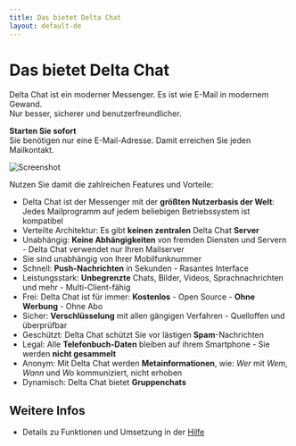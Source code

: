 ```yaml
---
title: Das bietet Delta Chat
layout: default-de
---
```


# Das bietet Delta Chat

Delta Chat ist ein moderner Messenger. Es ist wie E-Mail in modernem Gewand. <br>Nur besser, sicherer und benutzerfreundlicher.

<!-- Wählen Sie **maximale Sicherheit** und erreichen Sie Ihre Kontakte **ohne** Sie zum **Umstieg** zu nötigen.
Sie geben die Inhalte Ihres Adressbuches nicht weiter.

Diese Kombination bietet kein anderer Messenger.

# Ihre Vorteile -->

**Starten  Sie sofort** <br>Sie benötigen nur eine E-Mail-Adresse. Damit erreichen Sie jeden Mailkontakt.

![Screenshot](../assets/features/start-img4.png)

Nutzen Sie damit die zahlreichen Features und Vorteile:

- Delta Chat ist der Messenger mit der **größten Nutzerbasis der Welt**: Jedes Mailprogramm auf jedem beliebigen Betriebssystem ist kompatibel 
- Verteilte Architektur: Es gibt **keinen zentralen** Delta Chat **Server**
- Unabhängig: **Keine Abhängigkeiten** von fremden Diensten und Servern - Delta Chat verwendet nur Ihren Mailserver
- Sie sind unabhängig von Ihrer Mobilfunknummer
- Schnell: **Push-Nachrichten** in Sekunden - Rasantes Interface
- Leistungsstark: **Unbegrenzte** Chats, Bilder, Videos, Sprachnachrichten und mehr - Multi-Client-fähig
- Frei: Delta Chat ist für immer: **Kostenlos** - Open Source - **Ohne Werbung** - Ohne Abo
- Sicher: **Verschlüsselung** mit allen gängigen Verfahren - Quelloffen und überprüfbar
- Geschützt: Delta Chat schützt Sie vor lästigen **Spam**-Nachrichten
- Legal: Alle **Telefonbuch-Daten** bleiben auf ihrem Smartphone - Sie werden **nicht gesammelt**
- Anonym: Mit Delta Chat werden **Metainformationen**, wie: _Wer_ mit _Wem_, _Wann_ und _Wo_ kommuniziert, nicht erhoben
- Dynamisch: Delta Chat bietet **Gruppenchats**

## Weitere Infos

- Details zu Funktionen und Umsetzung in der [Hilfe](help)

